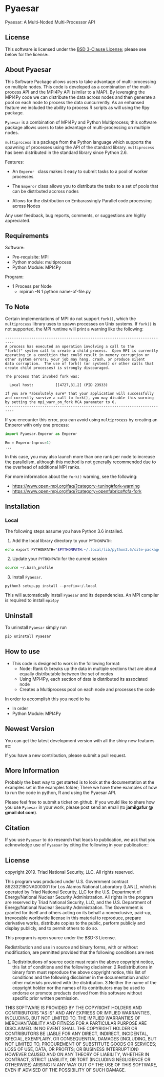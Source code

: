 Pyaesar
============
Pyaesar: A Multi-Noded Multi-Processor API

License
-------
This software is licensed under the [BSD 3-Clause License](http://opensource.org/licenses/BSD-3-Clause); please see below for the license:. 

About Pyaesar
------------------
This Software Package allows users to take advantage of multi-processing on multiple nodes. This code is developed as a combination of the multi-process API and the MPI4Py API (similar to a MAP). By leveraging the MPI4Py code we can distribute the data across nodes and then generate a pool on each node to process the data cuncurrently. As an enhansed feature we included the ability to process R scripts as will using the Rpy package. 

``Pyaesar`` is a combination of MPI4Py and Python Multiprocess; this software package 
allows users to take advantage of multi-processing on multiple nodes. 

``multiprocess`` is a package from the Python language which supports the spawning of processes
using the API of the standard library. ``multiprocess`` has been distributed in the standard
library since Python 2.6.

Features:

* An ``Emperor `` class makes it easy to submit tasks to a pool of worker
  processes.

* The ``Emperor`` class allows you to distribute the tasks to a set of pools that can be distrbuted accross nodes

* Allows for the distribution on Embarassingly Parallel code processing across Nodes

Any user feedback, bug reports, comments, or suggestions are highly appreciated.

Requirements
-------------
Software:

* Pre-requisite: MPI
* Python module: multiprocess
* Python Module: MPI4Py

Program:
* 1 Process per Node
  * mpirun -N 1 python name-of-file.py 


To Note
--------
Certain implementations of MPI do not support `fork()`, which the `multiprocess` library uses to spawn processes on Unix systems. 
If `fork()` is not supported, the MPI runtime will  print a warning like the following:
```
--------------------------------------------------------------------------
A process has executed an operation involving a call to the
"fork()" system call to create a child process.  Open MPI is currently
operating in a condition that could result in memory corruption or
other system errors; your job may hang, crash, or produce silent
data corruption.  The use of fork() (or system() or other calls that
create child processes) is strongly discouraged.

The process that invoked fork was:

  Local host:          [[4727,3],2] (PID 23933)

If you are *absolutely sure* that your application will successfully
and correctly survive a call to fork(), you may disable this warning
by setting the mpi_warn_on_fork MCA parameter to 0.
--------------------------------------------------------------------------
```
If you encounter this error, you can avoid using `multiprocess` by creating an Emperor with only one process:
```py
import Pyaesar.Emperor as Emperor

Em = Emperor(nproc=1)
...
```
In this case, you may also launch more than one rank per node to increase the parallelism, 
although this method is not generally recommended due to the overhead of additional MPI ranks.


For more information about the `fork()` warning, see the following:

- https://www.open-mpi.org/faq/?category=tuning#fork-warning
- https://www.open-mpi.org/faq/?category=openfabrics#ofa-fork


Installation
-------------

### Local
The following steps assume you have Python 3.6 installed.

1. Add the local library directory to your `PYTHONPATH`:
```sh
echo export PYTHONPATH="$PYTHONPATH:~/.local/lib/python3.6/site-packages/" >> ~/.bash_profile
```
2. Update your `PYTHONPATH` for the current session
```sh
source ~/.bash_profile
```
3. Install `Pyaesar`.
```
python3 setup.py install --prefix=~/.local
```
This will automatically install `Pyaesar` and its dependencies. An MPI compiler is required to install `mpi4py`

Uninstall
---------
To uninstall `Pyaesar` simply run
```sh
pip uninstall Pyaesar 
```

How to use
-------------
* This code is designed to work in the following format:
  * Node: Rank 0: breaks up the data in multiple sections that are about equally distributable between the set of nodes
  * Using MPI4Py, each section of data is distributed its associated node
  * Creates a Multiprocess pool on each node and processes the code

In order to accomplish this you need to ha
* In order 
* Python Module: MPI4Py

Newest Version
-------------------
You can get the latest development version with all the shiny new features at::
    <github link here>

If you have a new contribution, please submit a pull request.


More Information
----------------
Probably the best way to get started is to look at the documentation at the examples set in the examples folder;
There we have three examples of how to run the code in python, R and using the Pyaesar API.

Please feel free to submit a ticket on github.  If you would like to share how you use
``Pyaesar`` in your work, please post send an email
(to **jamilgafur @ gmail dot com**).


Citation
--------
If you use ``Pyaesar`` to do research that leads to publication, we ask that you
acknowledge use of ``Pyaesar`` by citing the following in your publication::


License
-------
copyright 2019. Triad National Security, LLC. 
All rights reserved.
 
This program was produced under U.S. Government contract 89233218CNA000001 for Los Alamos National Laboratory (LANL), which is operated by Triad National Security, LLC for the U.S. Department of Energy/National Nuclear Security Administration. All rights in the program are reserved by Triad National Security, LLC, and the U.S. Department of Energy/National Nuclear Security Administration. The Government is granted for itself and others acting on its behalf a nonexclusive, paid-up, irrevocable worldwide license in this material to reproduce, prepare derivative works, distribute copies to the public, perform publicly and display publicly, and to permit others to do so.
 


 
This program is open source under the BSD-3 License.
 
Redistribution and use in source and binary forms, with or without modification, are permitted provided that the following conditions are met:
 
1. Redistributions of source code must retain the above copyright notice, this list of conditions and the following disclaimer.
2.Redistributions in binary form must reproduce the above copyright notice, this list of conditions and the following disclaimer in the documentation and/or other materials provided with the distribution.
3.Neither the name of the copyright holder nor the names of its contributors may be used to endorse or promote products derived from this software without specific prior written permission.
 
THIS SOFTWARE IS PROVIDED BY THE COPYRIGHT HOLDERS AND CONTRIBUTORS "AS IS" AND ANY EXPRESS OR IMPLIED WARRANTIES, INCLUDING, BUT NOT LIMITED TO, THE IMPLIED WARRANTIES OF MERCHANTABILITY AND FITNESS FOR A PARTICULAR PURPOSE ARE DISCLAIMED. IN NO EVENT SHALL THE COPYRIGHT HOLDER OR CONTRIBUTORS BE LIABLE FOR ANY DIRECT, INDIRECT, INCIDENTAL, SPECIAL, EXEMPLARY, OR CONSEQUENTIAL DAMAGES (INCLUDING, BUT NOT LIMITED TO, PROCUREMENT OF SUBSTITUTE GOODS OR SERVICES; LOSS OF USE, DATA, OR PROFITS; OR BUSINESS INTERRUPTION) HOWEVER CAUSED AND ON ANY THEORY OF LIABILITY, WHETHER IN CONTRACT, STRICT LIABILITY, OR TORT (INCLUDING NEGLIGENCE OR OTHERWISE) ARISING IN ANY WAY OUT OF THE USE OF THIS SOFTWARE, EVEN IF ADVISED OF THE POSSIBILITY OF SUCH DAMAGE.

